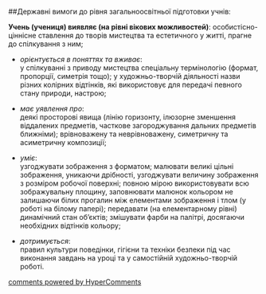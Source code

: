 <div id="hypercomments_widget" class="js-hypercomments-widget invisible"></div>

##Державні вимоги до рівня загальноосвітньої підготовки учнів:

**Учень (учениця) виявляє (на рівні вікових можливостей)**: особистісно-ціннісне ставлення до творів мистецтва та естетичного у житті, прагне до спілкування з ним;

*	*орієнтується в поняттях та вживає*:<br>у спілкуванні з приводу мистецтва спеціальну термінологію (формат, пропорції, симетрія  тощо); у художньо-творчій діяльності назви різних колірних відтінків, які використовує для передачі певного стану природи, настрою;

*	*має уявлення про*:<br>деякі просторові явища (лінію горизонту, ілюзорне зменшення віддалених предметів, часткове загороджування дальних предметів ближніми); врівноважену та неврівноважену, симетричну та асиметричну композиції;

*	*уміє*:<br> узгоджувати зображення з форматом; малювати великі цільні зображення, уникаючи дрібності, узгоджувати величину зображення з розміром робочої поверхні; повною мірою використовувати всю зображувальну площину, заповнювати малюнок кольором не залишаючи білих прогалин між елементами зображення і тлом (у роботі на білому папері); передавати (на елементарному рівні) динамічний стан об’єктів; змішувати фарби на палітрі, досягаючи необхідних відтінків кольору;

*	*дотримується*:<br>правил культури поведінки, гігієни та техніки безпеки під час виконання завдань на уроці та у самостійній художньо-творчій роботі.


<div class="js-hypercomments-container">
    <a href="http://hypercomments.com" class="hc-link" title="comments widget">comments powered by HyperComments</a>
</div>